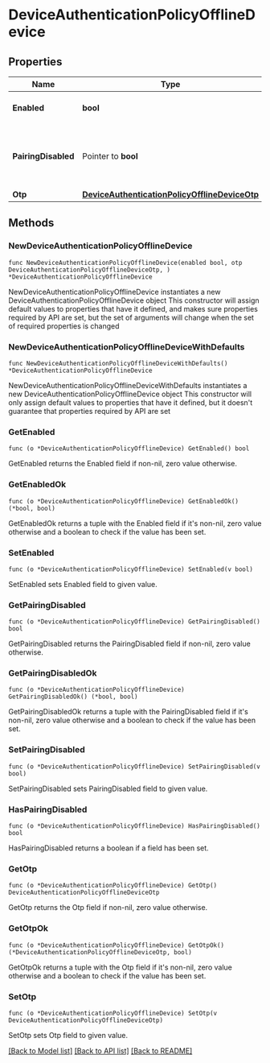 # DeviceAuthenticationPolicyOfflineDevice

## Properties

Name | Type | Description | Notes
------------ | ------------- | ------------- | -------------
**Enabled** | **bool** | Enabled or disabled in the policy. | 
**PairingDisabled** | Pointer to **bool** | A boolean to specify whether pairing is disabled for the method. | [optional] 
**Otp** | [**DeviceAuthenticationPolicyOfflineDeviceOtp**](DeviceAuthenticationPolicyOfflineDeviceOtp.md) |  | 

## Methods

### NewDeviceAuthenticationPolicyOfflineDevice

`func NewDeviceAuthenticationPolicyOfflineDevice(enabled bool, otp DeviceAuthenticationPolicyOfflineDeviceOtp, ) *DeviceAuthenticationPolicyOfflineDevice`

NewDeviceAuthenticationPolicyOfflineDevice instantiates a new DeviceAuthenticationPolicyOfflineDevice object
This constructor will assign default values to properties that have it defined,
and makes sure properties required by API are set, but the set of arguments
will change when the set of required properties is changed

### NewDeviceAuthenticationPolicyOfflineDeviceWithDefaults

`func NewDeviceAuthenticationPolicyOfflineDeviceWithDefaults() *DeviceAuthenticationPolicyOfflineDevice`

NewDeviceAuthenticationPolicyOfflineDeviceWithDefaults instantiates a new DeviceAuthenticationPolicyOfflineDevice object
This constructor will only assign default values to properties that have it defined,
but it doesn't guarantee that properties required by API are set

### GetEnabled

`func (o *DeviceAuthenticationPolicyOfflineDevice) GetEnabled() bool`

GetEnabled returns the Enabled field if non-nil, zero value otherwise.

### GetEnabledOk

`func (o *DeviceAuthenticationPolicyOfflineDevice) GetEnabledOk() (*bool, bool)`

GetEnabledOk returns a tuple with the Enabled field if it's non-nil, zero value otherwise
and a boolean to check if the value has been set.

### SetEnabled

`func (o *DeviceAuthenticationPolicyOfflineDevice) SetEnabled(v bool)`

SetEnabled sets Enabled field to given value.


### GetPairingDisabled

`func (o *DeviceAuthenticationPolicyOfflineDevice) GetPairingDisabled() bool`

GetPairingDisabled returns the PairingDisabled field if non-nil, zero value otherwise.

### GetPairingDisabledOk

`func (o *DeviceAuthenticationPolicyOfflineDevice) GetPairingDisabledOk() (*bool, bool)`

GetPairingDisabledOk returns a tuple with the PairingDisabled field if it's non-nil, zero value otherwise
and a boolean to check if the value has been set.

### SetPairingDisabled

`func (o *DeviceAuthenticationPolicyOfflineDevice) SetPairingDisabled(v bool)`

SetPairingDisabled sets PairingDisabled field to given value.

### HasPairingDisabled

`func (o *DeviceAuthenticationPolicyOfflineDevice) HasPairingDisabled() bool`

HasPairingDisabled returns a boolean if a field has been set.

### GetOtp

`func (o *DeviceAuthenticationPolicyOfflineDevice) GetOtp() DeviceAuthenticationPolicyOfflineDeviceOtp`

GetOtp returns the Otp field if non-nil, zero value otherwise.

### GetOtpOk

`func (o *DeviceAuthenticationPolicyOfflineDevice) GetOtpOk() (*DeviceAuthenticationPolicyOfflineDeviceOtp, bool)`

GetOtpOk returns a tuple with the Otp field if it's non-nil, zero value otherwise
and a boolean to check if the value has been set.

### SetOtp

`func (o *DeviceAuthenticationPolicyOfflineDevice) SetOtp(v DeviceAuthenticationPolicyOfflineDeviceOtp)`

SetOtp sets Otp field to given value.



[[Back to Model list]](../README.md#documentation-for-models) [[Back to API list]](../README.md#documentation-for-api-endpoints) [[Back to README]](../README.md)


